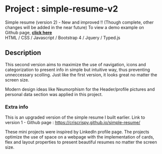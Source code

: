 # Project : simple-resume-v2
Simple resume (version 2) - New and improved !!
(Though complete, other changes will be added in the near future)
To view a demo example on Github page, **[click here](https://criscrispy.github.io/simple-resume-v2/)**\
HTML / CSS / Javascript / Bootstrap 4 / Jquery / Typed.js

## Description
This second version aims to maximize the use of navigation, 
icons and categorization to present info in simple but intuitive way, 
thus preventing unneccessary scolling. Just like the first version, it looks great no
matter the screen size.

Modern design ideas like Neumorphism for the  Header/profile pictures and personal data 
section was applied in this project. 

### Extra info
This is an upgraded version of the simple resume I built earlier.
Link to version 1 - Github page : https://criscrispy.github.io/simple-resume/

These mini projects were inspired by LinkedIn profile page.
The projects optimize the use of space on a webpage with the implementation of cards, 
flex and layout properties to present beautiful resumes no matter the screen size.

